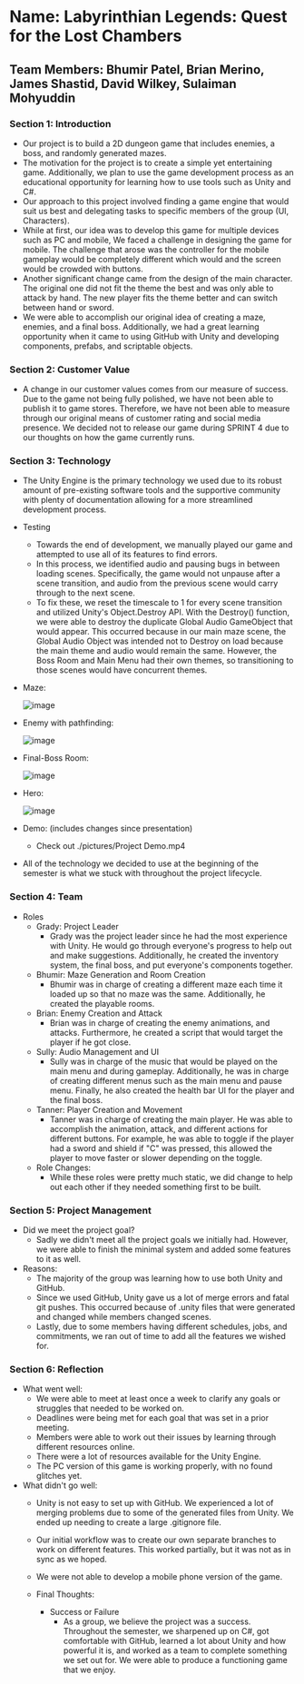 # Name: Labyrinthian Legends: Quest for the Lost Chambers

## Team Members: Bhumir Patel, Brian Merino, James Shastid, David Wilkey, Sulaiman Mohyuddin

### Section 1: Introduction
* Our project is to build a 2D dungeon game that includes enemies, a boss, and randomly generated mazes.
* The motivation for the project is to create a simple yet entertaining game. Additionally, we plan to use the game development process as an educational opportunity for learning how to use tools such as Unity and C#.
* Our approach to this project involved finding a game engine that would suit us best and delegating tasks to specific members of the group (UI, Characters).
* While at first, our idea was to develop this game for multiple devices such as PC and mobile, We faced a challenge in designing the game for mobile. The challenge that arose was the controller for the mobile gameplay would be completely different which would and the screen would be crowded with buttons.
* Another significant change came from the design of the main character. The original one did not fit the theme the best and was only able to attack by hand. The new player fits the theme better and can switch between hand or sword.
* We were able to accomplish our original idea of creating a maze, enemies, and a final boss. Additionally, we had a great learning opportunity when it came to using GitHub with Unity and developing components, prefabs, and scriptable objects.

### Section 2: Customer Value
* A change in our customer values comes from our measure of success. Due to the game not being fully polished, we have not been able to publish it to game stores. Therefore, we have not been able to measure through our original means of customer rating and social media presence. We decided not to release our game during SPRINT 4 due to our thoughts on how the game currently runs.

### Section 3: Technology
* The Unity Engine is the primary technology we used due to its robust amount of pre-existing software tools and the supportive community with plenty of documentation allowing for a more streamlined development process.
* Testing 
    * Towards the end of development, we manually played our game and attempted to use all of its features to find errors.
    * In this process, we identified audio and pausing bugs in between loading scenes. Specifically, the game would not unpause after a scene transition, and audio from the previous scene would carry through to the next scene.
    * To fix these, we reset the timescale to 1 for every scene transition and utilized Unity's Object.Destroy API. With the Destroy() function, we were able to destroy the duplicate Global Audio GameObject that would appear. This occurred because in our main maze scene, the Global Audio Object was intended not to Destroy on load because the main theme and audio would remain the same. However, the Boss Room and Main Menu had their own themes, so transitioning to those scenes would have concurrent themes.

* Maze:

    ![image](./pictures/Maze.png)

* Enemy with pathfinding:

    ![image](./pictures/Enemy.png)

* Final-Boss Room:

    ![image](./pictures/Boss.png)

* Hero:

    ![image](./pictures/Hero.png)

* Demo: (includes changes since presentation)
  
    * Check out ./pictures/Project Demo.mp4

* All of the technology we decided to use at the beginning of the semester is what we stuck with throughout the project lifecycle.

### Section 4: Team
* Roles
    * Grady: Project Leader
        * Grady was the project leader since he had the most experience with Unity. He would go through everyone's progress to help out and make suggestions. Additionally, he created the inventory system, the final boss, and put everyone's components together.
    * Bhumir: Maze Generation and Room Creation
        * Bhumir was in charge of creating a different maze each time it loaded up so that no maze was the same. Additionally, he created the playable rooms.
    * Brian: Enemy Creation and Attack
        * Brian was in charge of creating the enemy animations, and attacks. Furthermore, he created a script that would target the player if he got close.
    * Sully: Audio Management and UI
        * Sully was in charge of the music that would be played on the main menu and during gameplay. Additionally, he was in charge of creating different menus such as the main menu and pause menu. Finally, he also created the health bar UI for the player and the final boss.
    * Tanner: Player Creation and Movement
        * Tanner was in charge of creating the main player. He was able to accomplish the animation, attack, and different actions for different buttons. For example, he was able to toggle if the player had a sword and shield if "C" was pressed, this allowed the player to move faster or slower depending on the toggle.
    * Role Changes:
        * While these roles were pretty much static, we did change to help out each other if they needed something first to be built.
     
### Section 5: Project Management
  * Did we meet the project goal?
      * Sadly we didn't meet all the project goals we initially had. However, we were able to finish the minimal system and added some features to it as well.
  * Reasons:
      * The majority of the group was learning how to use both Unity and GitHub.
      * Since we used GitHub, Unity gave us a lot of merge errors and fatal git pushes. This occurred because of .unity files that were generated and changed while members changed scenes.
      * Lastly, due to some members having different schedules, jobs, and commitments, we ran out of time to add all the features we wished for.

### Section 6: Reflection
* What went well:
    * We were able to meet at least once a week to clarify any goals or struggles that needed to be worked on.
    * Deadlines were being met for each goal that was set in a prior meeting.
    * Members were able to work out their issues by learning through different resources online.
    * There were a lot of resources available for the Unity Engine.
    * The PC version of this game is working properly, with no found glitches yet.
* What didn't go well:
    * Unity is not easy to set up with GitHub. We experienced a lot of merging problems due to some of the generated files from Unity. We ended up needing to create a large .gitignore file.
    * Our initial workflow was to create our own separate branches to work on different features. This worked partially, but it was not as in sync as we hoped.
    * We were not able to develop a mobile phone version of the game.

  * Final Thoughts:
      * Success or Failure
          * As a group, we believe the project was a success. Throughout the semester, we sharpened up on C#, got comfortable with GitHub, learned a lot about Unity and how powerful it is, and worked as a team to complete something we set out for. We were able to produce a functioning game that we enjoy.
